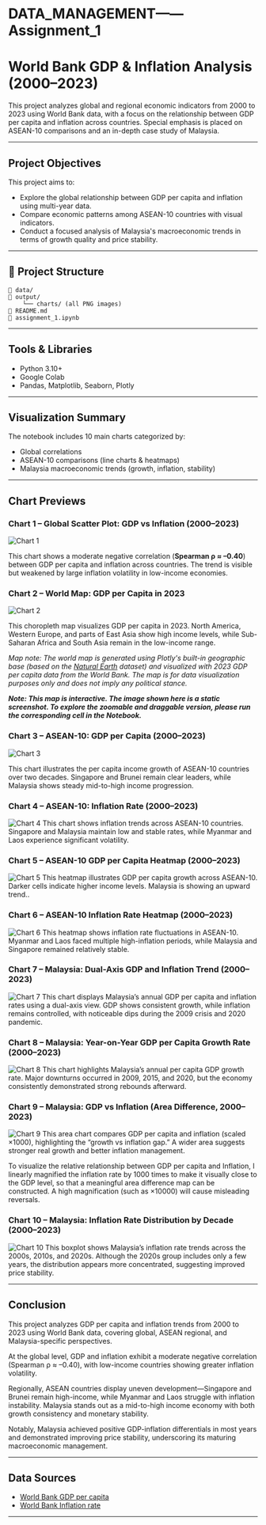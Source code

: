 # DATA_MANAGEMENT——Assignment_1

# World Bank GDP & Inflation Analysis (2000–2023)

This project analyzes global and regional economic indicators from 2000 to 2023 using World Bank data, with a focus on the relationship between GDP per capita and inflation across countries. Special emphasis is placed on ASEAN-10 comparisons and an in-depth case study of Malaysia.

---
## Project Objectives

This project aims to:

- Explore the global relationship between GDP per capita and inflation using multi-year data.
- Compare economic patterns among ASEAN-10 countries with visual indicators.
- Conduct a focused analysis of Malaysia's macroeconomic trends in terms of growth quality and price stability.


---

## 📁 Project Structure

```
📁 data/
📁 output/
    └── charts/ (all PNG images)
📄 README.md
📄 assignment_1.ipynb
```

---

##  Tools & Libraries

- Python 3.10+
- Google Colab
- Pandas, Matplotlib, Seaborn, Plotly

---

##  Visualization Summary

The notebook includes 10 main charts categorized by:
- Global correlations
- ASEAN-10 comparisons (line charts & heatmaps)
- Malaysia macroeconomic trends (growth, inflation, stability)

---

##  Chart Previews

### Chart 1 – Global Scatter Plot: GDP vs Inflation (2000–2023)
![Chart 1](output/charts/Global_Scatter_Plot_2000-2023.png)

 This chart shows a moderate negative correlation (**Spearman ρ ≈ –0.40**) between GDP per capita and inflation across countries. The trend is visible but weakened by large inflation volatility in low-income economies.

 
### Chart 2 – World Map: GDP per Capita in 2023
![Chart 2](output/charts/GDP_per_Capita_in_2023.png)

 This choropleth map visualizes GDP per capita in 2023. North America, Western Europe, and parts of East Asia show high income levels, while Sub-Saharan Africa and South Asia remain in the low-income range.  

*Map note: The world map is generated using Plotly's built-in geographic base (based on the [Natural Earth](https://www.naturalearthdata.com/) dataset) and visualized with 2023 GDP per capita data from the World Bank. The map is for data visualization purposes only and does not imply any political stance.*

 ***Note: This map is interactive. The image shown here is a static screenshot. To explore the zoomable and draggable version, please run the corresponding cell in the Notebook.***


### Chart 3 – ASEAN-10: GDP per Capita (2000–2023)
![Chart 3](output/charts/ASEAN-10_GDP_per_Capita_2000–2023.png)

 This chart illustrates the per capita income growth of ASEAN-10 countries over two decades. Singapore and Brunei remain clear leaders, while Malaysia shows steady mid-to-high income progression.

### Chart 4 – ASEAN-10: Inflation Rate (2000–2023)
![Chart 4](output/charts/ASEAN-10_Inflation_Rate_2000–2023.png)
 This chart shows inflation trends across ASEAN-10 countries. Singapore and Malaysia maintain low and stable rates, while Myanmar and Laos experience significant volatility.
 
### Chart 5 – ASEAN-10 GDP per Capita Heatmap (2000–2023)
![Chart 5](output/charts/GDP_Heatmap.png)
 This heatmap illustrates GDP per capita growth across ASEAN-10. Darker cells indicate higher income levels. Malaysia is showing an upward trend..

### Chart 6 – ASEAN-10 Inflation Rate Heatmap (2000–2023)
![Chart 6](output/charts/Inflation_Heatmap.png)
 This heatmap shows inflation rate fluctuations in ASEAN-10. Myanmar and Laos faced multiple high-inflation periods, while Malaysia and Singapore remained relatively stable.

### Chart 7 – Malaysia: Dual-Axis GDP and Inflation Trend (2000–2023)
![Chart 7](output/charts/Malaysia_GDP_vs_Inflation.png)
 This chart displays Malaysia’s annual GDP per capita and inflation rates using a dual-axis view. GDP shows consistent growth, while inflation remains controlled, with noticeable dips during the 2009 crisis and 2020 pandemic.

### Chart 8 – Malaysia: Year-on-Year GDP per Capita Growth Rate (2000–2023)
![Chart 8](output/charts/Malaysia_Year-on-Year_GDP_per_Capita_Growth_Rate.png)
This chart highlights Malaysia’s annual per capita GDP growth rate. Major downturns occurred in 2009, 2015, and 2020, but the economy consistently demonstrated strong rebounds afterward.

### Chart 9 – Malaysia: GDP vs Inflation (Area Difference, 2000–2023)
![Chart 9](output/charts/Malaysia_GDP_vs_Inflation_(Scaled_Area_Difference).png)
 This area chart compares GDP per capita and inflation (scaled ×1000), highlighting the “growth vs inflation gap.” A wider area suggests stronger real growth and better inflation management.

 To visualize the relative relationship between GDP per capita and Inflation, I linearly magnified the inflation rate by 1000 times to make it visually close to the GDP level, so that a meaningful area difference map can be constructed. A high magnification (such as ×10000) will cause misleading reversals.

### Chart 10 – Malaysia: Inflation Rate Distribution by Decade (2000–2023)
![Chart 10](output/charts/Inflation_Rate_Distribution_by_Decade.png)
This boxplot shows Malaysia’s inflation rate trends across the 2000s, 2010s, and 2020s. Although the 2020s group includes only a few years, the distribution appears more concentrated, suggesting improved price stability.


---

##  Conclusion

This project analyzes GDP per capita and inflation trends from 2000 to 2023 using World Bank data, covering global, ASEAN regional, and Malaysia-specific perspectives.

At the global level, GDP and inflation exhibit a moderate negative correlation (Spearman ρ ≈ –0.40), with low-income countries showing greater inflation volatility.

Regionally, ASEAN countries display uneven development—Singapore and Brunei remain high-income, while Myanmar and Laos struggle with inflation instability. Malaysia stands out as a mid-to-high income economy with both growth consistency and monetary stability.

Notably, Malaysia achieved positive GDP-inflation differentials in most years and demonstrated improving price stability, underscoring its maturing macroeconomic management.

---

##  Data Sources

- [World Bank GDP per capita](https://data.worldbank.org/indicator/NY.GDP.PCAP.CD)
- [World Bank Inflation rate](https://data.worldbank.org/indicator/FP.CPI.TOTL.ZG)

---

